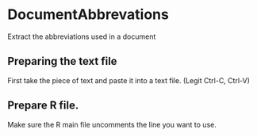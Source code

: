 # DocumentAbbrevations
Extract the abbreviations used in a document

## Preparing the text file
First take the piece of text and paste it into a text file. (Legit Ctrl-C, Ctrl-V)

## Prepare R file. 
Make sure the R main file uncomments the line you want to use. 

